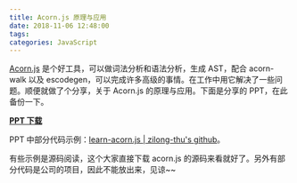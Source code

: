 ```yaml
---
title: Acorn.js 原理与应用
date: 2018-11-06 12:48:00
tags:
categories: JavaScript
---
```


[Acorn.js](https://github.com/acornjs/acorn) 是个好工具，可以做词法分析和语法分析，生成 AST，配合 acorn-walk 以及 escodegen，可以完成许多高级的事情。在工作中用它解决了一些问题。顺便就做了个分享，关于 Acorn.js 的原理与应用。下面是分享的 PPT，在此备份一下。

**[PPT 下载](/files/2018/11/acorn.js-intro.pdf)**


PPT 中部分代码示例：[learn-acorn.js | zilong-thu's github](https://github.com/zilong-thu/learn-acorn.js)。

有些示例是源码阅读，这个大家直接下载 acorn.js 的源码来看就好了。另外有部分代码是公司的项目，因此不能放出来，见谅~~

